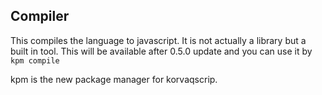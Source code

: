 ## Compiler
This compiles the language to javascript. It is not actually a library but a built in tool. 
This will be available after 0.5.0 update and you can use it by `kpm compile`

kpm is the new package manager for korvaqscrip.